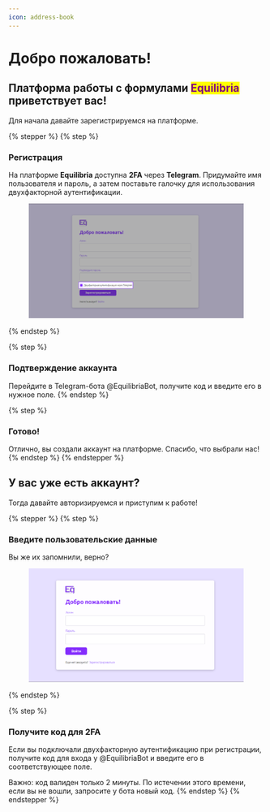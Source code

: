 ```yaml
---
icon: address-book
---
```


# Добро пожаловать!

## Платформа работы с формулами <mark style="color:purple;">Equilibria</mark> приветствует вас!

Для начала давайте зарегистрируемся на платформе.

{% stepper %}
{% step %}
### Регистрация

На платформе **Equilibria** доступна **2FA** через **Telegram**. Придумайте имя пользователя и пароль, а затем поставьте галочку для использования двухфакторной аутентификации.

<figure><img src="../.gitbook/assets/image (3).png" alt=""><figcaption></figcaption></figure>
{% endstep %}

{% step %}
### Подтверждение аккаунта

Перейдите в Telegram-бота @EquilibriaBot, получите код и введите его в нужное поле.
{% endstep %}

{% step %}
### Готово!

Отлично, вы создали аккаунт на платформе. Спасибо, что выбрали нас!
{% endstep %}
{% endstepper %}

## У вас уже есть аккаунт?

Тогда давайте авторизируемся и приступим к работе!

{% stepper %}
{% step %}
### Введите пользовательские данные

Вы же их запомнили, верно?

<figure><img src="../.gitbook/assets/image.png" alt=""><figcaption></figcaption></figure>
{% endstep %}

{% step %}
### Получите код для 2FA

Если вы подключали двухфакторную аутентификацию при регистрации, получите код для входа у @EquilibriaBot и введите его в соответствующее поле.

Важно: код валиден только 2 минуты. По истечении этого времени, если вы не вошли, запросите у бота новый код.
{% endstep %}
{% endstepper %}
